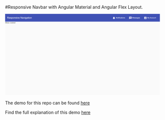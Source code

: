 #Responsive Navbar with Angular Material and Angular Flex Layout.

![imagen](navbar.png)

The demo for this repo can be found [here](https://mainawycliffe.github.io/Responsive-Navbar-with-Angular-Material-and-Angular-Flex-Layout/)

Find the full explanation of this demo [here](https://codinglatte.com/posts/angular/responsive-navbar-angular-flex-layout/)

